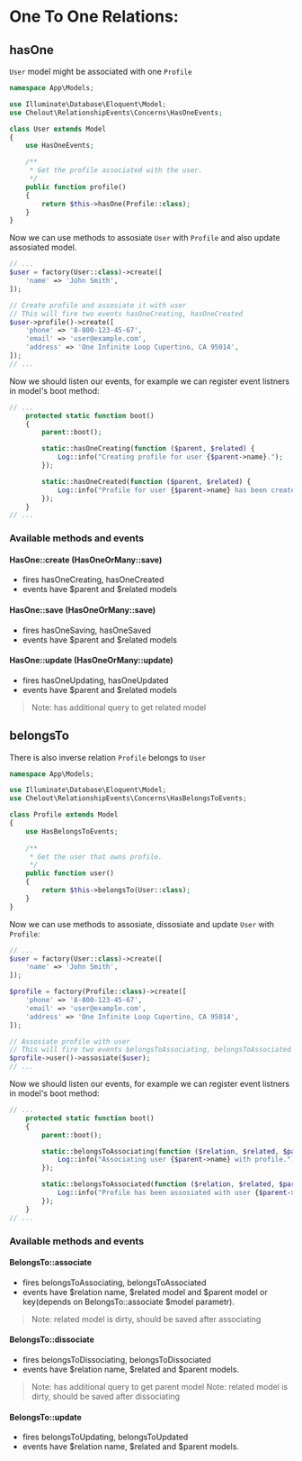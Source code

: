# One To One Relations:

## hasOne

```User``` model might be associated with one ```Profile```

```php
namespace App\Models;

use Illuminate\Database\Eloquent\Model;
use Chelout\RelationshipEvents\Concerns\HasOneEvents;

class User extends Model
{
    use HasOneEvents;

    /**
     * Get the profile associated with the user.
     */
    public function profile()
    {
        return $this->hasOne(Profile::class);
    }
}
```

Now we can use methods to assosiate ```User``` with ```Profile``` and also update assosiated model.

```php
// ...
$user = factory(User::class)->create([
    'name' => 'John Smith',
]);

// Create profile and assosiate it with user
// This will fire two events hasOneCreating, hasOneCreated
$user->profile()->create([
    'phone' => '8-800-123-45-67',
    'email' => 'user@example.com',
    'address' => 'One Infinite Loop Cupertino, CA 95014',
]);
// ...
```

Now we should listen our events, for example we can register event listners in model's boot method:
```php
// ...
    protected static function boot()
    {
        parent::boot();

        static::hasOneCreating(function ($parent, $related) {
            Log::info("Creating profile for user {$parent->name}.");
        });

        static::hasOneCreated(function ($parent, $related) {
            Log::info("Profile for user {$parent->name} has been created.");
        });
    }
// ...
```

### Available methods and events

#### HasOne::create (HasOneOrMany::save)
- fires hasOneCreating, hasOneCreated
- events have $parent and $related models

#### HasOne::save (HasOneOrMany::save)
- fires hasOneSaving, hasOneSaved
- events have $parent and $related models

#### HasOne::update (HasOneOrMany::update)
- fires hasOneUpdating, hasOneUpdated
- events have $parent and $related models
> Note: has additional query to get related model

## belongsTo

There is also inverse relation ```Profile``` belongs to ```User```

```php
namespace App\Models;

use Illuminate\Database\Eloquent\Model;
use Chelout\RelationshipEvents\Concerns\HasBelongsToEvents;

class Profile extends Model
{
    use HasBelongsToEvents;
    
    /**
     * Get the user that owns profile.
     */
    public function user()
    {
        return $this->belongsTo(User::class);
    }
}
```

Now we can use methods to assosiate, dissosiate and update ```User``` with ```Profile```:

```php
// ...
$user = factory(User::class)->create([
    'name' => 'John Smith',
]);

$profile = factory(Profile::class)->create([
    'phone' => '8-800-123-45-67',
    'email' => 'user@example.com',
    'address' => 'One Infinite Loop Cupertino, CA 95014',
]);

// Assosiate profile with user
// This will fire two events belongsToAssociating, belongsToAssociated
$profile->user()->assosiate($user);
// ...
```

Now we should listen our events, for example we can register event listners in model's boot method:
```php
// ...
    protected static function boot()
    {
        parent::boot();

        static::belongsToAssociating(function ($relation, $related, $parent) {
            Log::info("Associating user {$parent->name} with profile.");
        });

        static::belongsToAssociated(function ($relation, $related, $parent) {
            Log::info("Profile has been assosiated with user {$parent->name}.");
        });
    }
// ...
```

### Available methods and events

#### BelongsTo::associate
- fires belongsToAssociating, belongsToAssociated
- events have $relation name, $related model and $parent model or key(depends on BelongsTo::associate $model parametr). 
> Note: related model is dirty, should be saved after associating

#### BelongsTo::dissociate
- fires belongsToDissociating, belongsToDissociated
- events have $relation name, $related and $parent models. 
> Note: has additional query to get parent model
> Note: related model is dirty, should be saved after dissociating

#### BelongsTo::update
- fires belongsToUpdating, belongsToUpdated
- events have $relation name, $related and $parent models. 